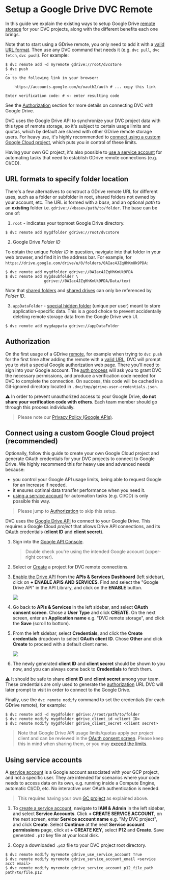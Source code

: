 # Setup a Google Drive DVC Remote

In this guide we explain the existing ways to setup Google Drive
[remote storage](/doc/command-reference/remote) for your <abbr>DVC
projects</abbr>, along with the different benefits each one brings.

Note that to start using a GDrive remote, you only need to add it with a
[valid URL format](#url-format-to-specify-folder-location). Then use any DVC
command that needs it (e.g. `dvc pull`, `dvc fetch`, `dvc push`). For example:

```dvc
$ dvc remote add -d myremote gdrive://root/dvcstore
$ dvc push
...
Go to the following link in your browser:

    https://accounts.google.com/o/oauth2/auth # ... copy this link

Enter verification code: # <- enter resulting code
```

See the [Authorization](#authorization) section for more details on connecting
DVC with Google Drive.

DVC uses the Google Drive API to synchronize your <abbr>DVC project</abbr> data
with this type of remote storage, so it's subject to certain usage limits and
quotas, which by default are shared with other GDrive remote storage users. For
heavy use, it's highly recommended to
[connect using a custom Google Cloud project](#connect-using-a-custom-google-cloud-project),
which puts you in control of these limits.

Having your own GC project, it's also possible to
[use a service account](#using-service-accounts) for automating tasks that need
to establish GDrive remote connections (e.g. CI/CD).

## URL formats to specify folder location

There's a few alternatives to construct a GDrive remote URL for different uses,
such as a folder or subfolder in root, shared folders not owned by your account,
etc. The URL is formed with a _base_, and an optional _path_ to an **existing**
folder i.e. `gdrive://<base>/path/to/folder`. The base can be one of:

1. `root` - indicates your topmost Google Drive directory.

```dvc
$ dvc remote add mygdfolder gdrive://root/dvcstore
```

2. Google Drive _Folder ID_

To obtain the unique _Folder ID_ in question, navigate into that folder in your
web browser, and find it in the address bar. For example, for
`https://drive.google.com/drive/u/0/folders/0AIac4JZqHhKmUk9PDA`:

```dvc
$ dvc remote add mygdfolder gdrive://0AIac4JZqHhKmUk9PDA
$ dvc remote add mygdsubfolder \
                 gdrive://0AIac4JZqHhKmUk9PDA/Data/text
```

Note that [shared folders](https://support.google.com/drive/answer/7166529) and
[shared drives](https://support.google.com/a/users/answer/9310351) can only be
referenced by _Folder ID_.

3. `appDataFolder` -
   [special hidden folder](https://developers.google.com/drive/api/v2/appdata)
   (unique per user) meant to store application-specific data. This is a good
   choice to prevent accidentally deleting remote storage data from the Google
   Drive web UI.

```dvc
$ dvc remote add mygdappata gdrive://appDataFolder
```

## Authorization

On the first usage of a GDrive [remote](/doc/command-reference/remote), for
example when trying to `dvc push` for the first time after adding the remote
with a [valid URL](#url-format-to-specify-folder-location), DVC will prompt you
to visit a special Google authorization web page. There you'll need to sign into
your Google account. The
[auth process](https://developers.google.com/drive/api/v2/about-auth) will ask
you to grant DVC the necessary permissions, and produce a verification code
needed for DVC to complete the connection. On success, this code will be cached
in a Git-ignored directory located in `.dvc/tmp/gdrive-user-credentials.json`.

⚠️ In order to prevent unauthorized access to your Google Drive, **do not share
your verification code with others**. Each team member should go through this
process individually.

> Please note our [Privacy Policy (Google APIs)](/doc/user-guide/privacy).

## Connect using a custom Google Cloud project (recommended)

Optionally, follow this guide to create your own Google Cloud project and
generate OAuth credentials for your <abbr>DVC projects</abbr> to connect to
Google Drive. We highly recommend this for heavy use and advanced needs because:

- you control your Google API usage limits, being able to request Google for an
  increase if needed.
- it ensures optimal data transfer performance when you need it.
- [using a service account](#using-service-accounts) for automation tasks (e.g.
  CI/CD) is only possible this way.

> Please jump to [Authorization](#authorization) to skip this setup.

DVC uses the [Google Drive API](https://developers.google.com/drive) to connect
to your Google Drive. This requires a Google Cloud _project_ that allows Drive
API connections, and its
[OAuth](https://developers.google.com/identity/protocols/OAuth2) credentials
(**client ID** and **client secret**).

1. Sign into the [Google API Console](https://console.developers.google.com).

   > Double check you're using the intended Google account (upper-right corner).

2. Select or
   [Create](https://cloud.google.com/resource-manager/docs/creating-managing-projects#creating_a_project)
   a project for DVC remote connections.

3. [Enable the Drive API](https://developers.google.com/drive/api/v2/about-sdk)
   from the **APIs & Services** **Dashboard** (left sidebar), click on **+
   ENABLE APIS AND SERVICES**. Find and select the "Google Drive API" in the API
   Library, and click on the **ENABLE** button.

   ![](/img/gdrive-enable-apis-and-services.png)

4. Go back to **APIs & Services** in the left sidebar, and select **OAuth
   consent screen**. Chose a **User Type** and click **CREATE**. On the next
   screen, enter an **Application name** e.g. "DVC remote storage", and click
   the **Save** (scroll to bottom).

5. From the left sidebar, select **Credentials**, and click the **Create
   credentials** dropdown to select **OAuth client ID**. Chose **Other** and
   click **Create** to proceed with a default client name.

   ![](/img/gdrive-create-credentials.png)

6. The newly generated **client ID** and **client secret** should be shown to
   you now, and you can always come back to **Credentials** to fetch them.

⚠️ It should be safe to share **client ID** and **client secret** among your
team. These credentials are only used to generate the
[authorization](#authorization) URL DVC will later prompt to visit in order to
connect to the Google Drive.

Finally, use the `dvc remote modify` command to set the credentials (for each
GDrive remote), for example:

```dvc
$ dvc remote add -d mygdfolder gdrive://root/path/to/folder
$ dvc remote modify mygdfolder gdrive_client_id <client ID>
$ dvc remote modify mygdfolder gdrive_client_secret <client secret>
```

> Note that Google Drive API usage limits/quotas apply per _project_ client and
> can be reviewed in the
> [OAuth consent screen](https://console.developers.google.com/apis/credentials/consent).
> Please keep this in mind when sharing them, or you may
> [exceed the limits](https://developers.google.com/drive/api/v2/handle-errors?hl=ro#resolve_a_403_error_usage_limit_exceeded).

## Using service accounts

A [service account](https://cloud.google.com/iam/docs/service-accounts) is a
Google account associated with your GCP project, and not a specific user. They
are intended for scenarios where your code needs to access data on its own, e.g.
running inside a Compute Engine, automatic CI/CD, etc. No interactive user OAuth
authentication is needed.

> This requires having your own
> [GC project](/doc/user-guide/setup-google-drive-remote#connect-using-a-custom-google-cloud-project)
> as explained above.

1. To
   [create a service account](https://cloud.google.com/docs/authentication/getting-started#creating_a_service_account),
   navigate to **IAM & Admin** in the left sidebar, and select **Service
   Accounts**. Click **+ CREATE SERVICE ACCOUNT**, on the next screen, enter
   **Service account name** e.g. "My DVC project", and click **Create**. Select
   **Continue** at the next **Service account permissions** page, click at **+
   CREATE KEY**, select **P12** and **Create**. Save generated `.p12` key file
   at your local disk.

1. Copy a downloaded `.p12` file to your DVC project root directory.

```dvc
$ dvc remote modify myremote gdrive_use_service_account True
$ dvc remote modify myremote gdrive_service_account_email <service acct email>
$ dvc remote modify myremote gdrive_service_account_p12_file_path path/to/file.p12
```
